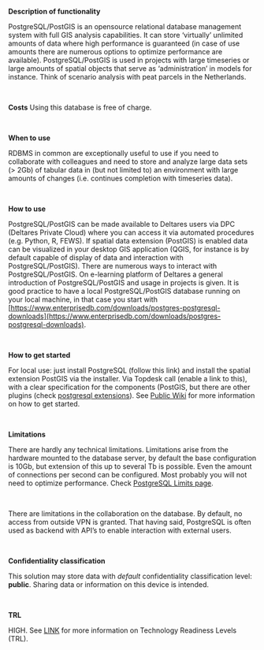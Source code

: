 **Description of functionality**

PostgreSQL/PostGIS is an opensource relational database management system with full GIS analysis capabilities. It can store ‘virtually’ unlimited amounts of data where high performance is guaranteed (in case of use amounts there are numerous options to optimize performance are available). PostgreSQL/PostGIS is used in projects with large timeseries or large amounts of spatial objects that serve as ‘administration’ in models for instance. Think of scenario analysis with peat parcels in the Netherlands.

&nbsp;

**Costs**
Using this database is free of charge.

&nbsp;

**When to use**

RDBMS in common are exceptionally useful to use if you need to collaborate with colleagues and need to store and analyze large data sets (> 2Gb) of tabular data in (but not limited to) an environment with large amounts of changes (i.e. continues completion with timeseries data).

&nbsp;

**How to use**

PostgreSQL/PostGIS can be made available to Deltares users via DPC (Deltares Private Cloud) where you can access it via automated procedures (e.g. Python, R, FEWS). If spatial data extension (PostGIS) is enabled data can be visualized in your desktop GIS application (QGIS, for instance is by default capable of display of data and interaction with PostgreSQL/PostGIS). There are numerous ways to interact with PostgreSQL/PostGIS. On e-learning platform of Deltares a general introduction of PostgreSQL/PostGIS and usage in projects is given.
It is good practice to have a local PostgreSQL/PostGIS database running on your local machine, in that case you start with [https://www.enterprisedb.com/downloads/postgres-postgresql-downloads](https://www.enterprisedb.com/downloads/postgres-postgresql-downloads).

&nbsp;

**How to get started**

For local use: just install PostgreSQL (follow this link) and install the spatial extension PostGIS via the installer.
Via Topdesk call (enable a link to this), with a clear specification for the components (PostGIS, but there are other plugins (check [postgresql extensions](https://www.postgresql.org/download/products/6-postgresql-extensions/)).
See [Public Wiki](https://publicwiki.deltares.nl/pages/viewpage.action?pageId=299926547) for more information on how to get started.

&nbsp;

**Limitations**

There are hardly any technical limitations. Limitations arise from the hardware mounted to the database server, by default the base configuration is 10Gb, but extension of this up to several Tb is possible. Even the amount of connections per second can be configured. Most probably you will not need to optimize performance. Check [PostgreSQL Limits page](https://www.postgresql.org/docs/current/limits.html).

&nbsp;

There are limitations in the collaboration on the database. By default, no access from outside VPN is granted. That having said, PostgreSQL is often used as backend with API’s to enable interaction with external users.

&nbsp;

**Confidentiality classification**

This solution may store data with _default_ confidentiality classification level: __public__. Sharing data or information on this device is intended.

&nbsp;

**TRL**

HIGH. See [LINK](/storage-finder/trl) for more information on Technology Readiness Levels (TRL).
